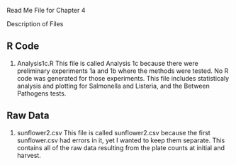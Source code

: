 Read Me File for Chapter 4

Description of Files

R Code
------

1. Analysis1c.R
This file is called Analysis 1c because there were preliminary experiments 1a and 1b where the methods were tested. No R code was generated for those experiments. This file includes statisticaly analysis and plotting for Salmonella and Listeria, and the Between Pathogens tests.

Raw Data
--------

1. sunflower2.csv
This file is called sunflower2.csv because the first sunflower.csv had errors in it, yet I wanted to keep them separate. This contains all of the raw data resulting from the plate counts at initial and harvest.
